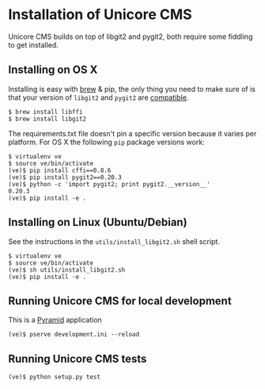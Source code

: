 Installation of Unicore CMS
===========================

Unicore CMS builds on top of libgit2 and pygit2, both require some
fiddling to get installed.

Installing on OS X
------------------

Installing is easy with [brew](http://brew.sh) & pip, the only thing you
need to make sure of is that your version of `libgit2` and `pygit2` are
[compatible](http://www.pygit2.org/install.html#requirements).

    $ brew install libffi
    $ brew install libgit2

The requirements.txt file doesn't pin a specific version because it
varies per platform. For OS X the following `pip` package versions work:

    $ virtualenv ve
    $ source ve/bin/activate
    (ve)$ pip install cffi==0.8.6
    (ve)$ pip install pygit2==0.20.3
    (ve)$ python -c 'import pygit2; print pygit2.__version__'
    0.20.3
    (ve)$ pip install -e .

Installing on Linux (Ubuntu/Debian)
-----------------------------------

See the instructions in the `utils/install_libgit2.sh` shell script.

    $ virtualenv ve
    $ source ve/bin/activate
    (ve)$ sh utils/install_libgit2.sh
    (ve)$ pip install -e .


Running Unicore CMS for local development
-----------------------------------------

This is a [Pyramid](http://docs.pylonsproject.org/en/latest/docs/pyramid.html) application

    (ve)$ pserve development.ini --reload

Running Unicore CMS tests
-------------------------

    (ve)$ python setup.py test
